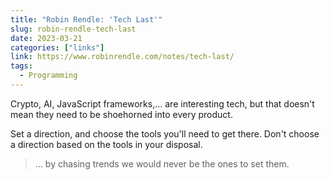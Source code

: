 ```yaml
---
title: "Robin Rendle: 'Tech Last'"
slug: robin-rendle-tech-last
date: 2023-03-21
categories: ["links"]
link: https://www.robinrendle.com/notes/tech-last/
tags:
  - Programming
---
```


Crypto, AI, JavaScript frameworks,… are interesting tech, but that doesn't mean they need to be shoehorned into every product.

Set a direction, and choose the tools you'll need to get there. Don't choose a direction based on the tools in your disposal.

> … by chasing trends we would never be the ones to set them.
